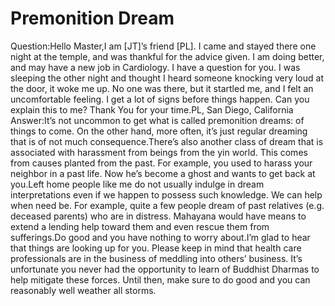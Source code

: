 # Premonition Dream

Question:​Hello Master,I am [JT]’s friend [PL]. I came and stayed there one night at the temple, and was thankful for the advice given. I am doing better, and may have a new job in Cardiology. I have a question for you. I was sleeping the other night and thought I heard someone knocking very loud at the door, it woke me up. No one was there, but it startled me, and I felt an uncomfortable feeling. I get a lot of signs before things happen. Can you explain this to me? Thank You for your time.​PL, San Diego, California       Answer:​It’s not uncommon to get what is called premonition dreams: of things to come. On the other hand, more often, it’s just regular dreaming that is of not much consequence.There’s also another class of dream that is associated with harassment from beings from the yin world. This comes from causes planted from the past. For example, you used to harass your neighbor in a past life. Now he’s become a ghost and wants to get back at you.Left home people like me do not usually indulge in dream interpretations even if we happen to possess such knowledge. We can help when need be. For example, quite a few people dream of past relatives (e.g. deceased parents) who are in distress. Mahayana would have means to extend a lending help toward them and even rescue them from sufferings.Do good and you have nothing to worry about.​I’m glad to hear that things are looking up for you. Please keep in mind that health care professionals are in the business of meddling into others’ business. It’s unfortunate you never had the opportunity to learn of Buddhist Dharmas to help mitigate these forces. Until then, make sure to do good and you can reasonably well weather all storms.